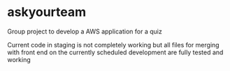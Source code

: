 # askyourteam
Group project to develop a AWS application for a quiz

Current code in staging is not completely working but all files for merging with front end on the currently scheduled development are fully tested and working
